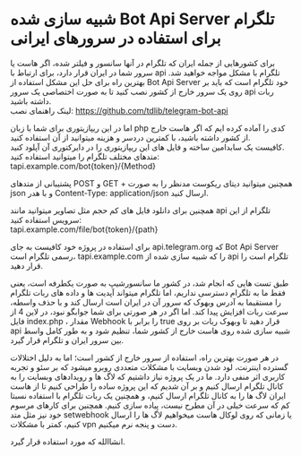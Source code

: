 # شبیه سازی شده Bot Api Server تلگرام برای استفاده در سرورهای ایرانی   

برای کشورهایی از جمله ایران که تلگرام در آنها سانسور و فیلتر شده، اگر هاست یا سرور شما در ایران قرار دارد، برای ارتباط با api تلگرام با مشکل مواجه خواهید شد. بهترین راه برای حل این مشکل استفاده از Bot Api Server خود تلگرام است که باید بر روی یک سرور خارج از کشور نصب کنید تا به صورت اختصاصی یک سرور api ربات داشته باشید.  
لینک راهنمای نصب: https://github.com/tdlib/telegram-bot-api
  

اما در این ریپازیتوری برای شما با زبان php کدی را آماده کرده ایم که اگر هاست خارج از کشور داشته باشید، با کمترین دردسر و هزینه میتوانید از آن استفاده کنید.  
کافیست یک سابدامین ساخته و فایل های این ریپازیتوری را در دایرکتوری آن آپلود کنید.  
متدهای مختلف تلگرام را میتوانید استفاده کنید:  
tapi.example.com/bot{token}/{Method}  

پشتیبانی از متدهای POST و GET  +  همچنین میتوانید دیتای ریکوست مدنظر را به صورت json و با هدر Content-Type: application/json ارسال کنید.  
  
همچنین برای دانلود فایل های کم حجم مثل تصاویر میتوانید مانند api تلگرام از این سرویس استفاده کنید:  
tapi.example.com/file/bot{token}/{path}  
  
برای استفاده در پروژه خود کافیست به جای api.telegram.org که Bot Api Server رسمی تلگرام است، tapi.example.com را که شبیه سازی شده از api تلگرام است را قرار دهید.  
  
طبق تست هایی که انجام شد، در کشور ما سانسورشیپ به صورت یکطرفه است، یعنی فقط ما به تلگرام دسترسی نداریم، اما تلگرام میتواند آپدیت ها و داده های ربات تلگرام را مستقیما به آدرس وبهوک که سرور آن در ایران است ارسال کند و با حذف واسطه، سرعت ربات افزایش پیدا کند. اما اگر در هر صورتی برای شما جوابگو نبود، در لاین 4 از فایل index.php ، مقدار Webhook را برابر با true قرار دهید تا وبهوک ربات بر روی api شبیه سازی شده روی هاست خارج از کشور شما، تنظیم شود و به طور کامل واسط بین سرور ایران و تلگرام قرار گیرد.  
  
در هر صورت بهترین راه، استفاده از سرور خارج از کشور است؛ اما به دلیل اختلالات گسترده اینترنت، لود شدن وبسایت با مشکلات متعددی روبرو میشود که بر سئو و تجربه کاربری اثر منفی دارد. ما در یک پروژه نیاز داشتیم که لاگ ها و رویدادهای وبسایت را به کانال تلگرام ارسال کنیم و بر آن شدیم که این پروژه ساده را طراحی کنیم تا از هاست ایران لاگ ها را به کانال تلگرام ارسال کنیم، و همچنین یک ربات تلگرام با استفاده نسبتا کم که سرعت خیلی در آن مطرح نیست، پیاده سازی کنیم. همچنین برای کارهای مرسوم خود نیز مثل متد setwebhook یا زمانی که روی لوکال هاست میخواهیم لاگ ها را ارسال کنیم، کمتر با مشکلات vpn دست و پنجه نرم میکنیم.  
  
انشاالله که مورد استفاده قرار گیرد.
